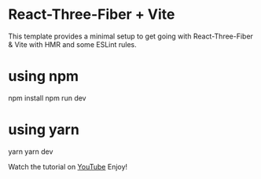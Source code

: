 # React-Three-Fiber + Vite

This template provides a minimal setup to get going with React-Three-Fiber & Vite with HMR and some ESLint rules.

# using npm
npm install 
npm run dev

# using yarn
yarn 
yarn dev

Watch the tutorial on [YouTube](https://youtu.be/WzXwuQ95iQw)
Enjoy!
